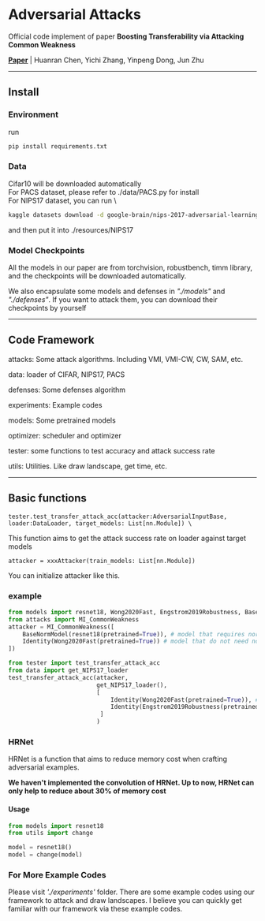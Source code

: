 # Adversarial Attacks
Official code implement of paper **Boosting Transferability via Attacking Common Weakness**

[**Paper**](https://arxiv.org/abs/2303.09105)
| Huanran Chen, Yichi Zhang, Yinpeng Dong, Jun Zhu

---

## Install
### Environment
run 
```bash
pip install requirements.txt
```


### Data
Cifar10 will be downloaded automatically    
For PACS dataset, please refer to ./data/PACS.py for install    
For NIPS17 dataset, you can run \
```bash
kaggle datasets download -d google-brain/nips-2017-adversarial-learning-development-set
```
and then put it into ./resources/NIPS17

### Model Checkpoints
All the models in our paper are from torchvision, robustbench, timm library, and the checkpoints will be downloaded automatically.

We also encapsulate some models and defenses in *"./models"* and *"./defenses"*. If you want to attack them, you can download their checkpoints by yourself

---

## Code Framework

attacks: Some attack algorithms. Including VMI, VMI-CW, CW, SAM, etc.

data: loader of CIFAR, NIPS17, PACS

defenses: Some defenses algorithm

experiments: Example codes

models: Some pretrained models

optimizer: scheduler and optimizer

tester: some functions to test accuracy and attack success rate

utils: Utilities. Like draw landscape, get time, etc.  

---

## Basic functions

```
tester.test_transfer_attack_acc(attacker:AdversarialInputBase, loader:DataLoader, target_models: List[nn.Module]) \
```

This function aims to get the attack success rate on loader against target models



```
attacker = xxxAttacker(train_models: List[nn.Module])
```
You can initialize attacker like this.

### example
```python
from models import resnet18, Wong2020Fast, Engstrom2019Robustness, BaseNormModel, Identity
from attacks import MI_CommonWeakness
attacker = MI_CommonWeakness([
    BaseNormModel(resnet18(pretrained=True)), # model that requires normalization
    Identity(Wong2020Fast(pretrained=True)) # model that do not need normalization
])

from tester import test_transfer_attack_acc
from data import get_NIPS17_loader
test_transfer_attack_acc(attacker, 
                         get_NIPS17_loader(), 
                         [
                             Identity(Wong2020Fast(pretrained=True)), # white box attack
                             Identity(Engstrom2019Robustness(pretrained=True)), # transfer attack
                          ]
                         )
```

### HRNet
HRNet is a function that aims to reduce memory cost when crafting adversarial examples.

**We haven't implemented the convolution of HRNet. Up to now, HRNet can only help to reduce about 30% of memory cost**

#### Usage
```python
from models import resnet18
from utils import change

model = resnet18()
model = change(model)
```





### For More Example Codes
Please visit *'./experiments'* folder. There are some example codes using our framework to attack and draw landscapes. I believe you can quickly get familiar with our framework via these example codes.

